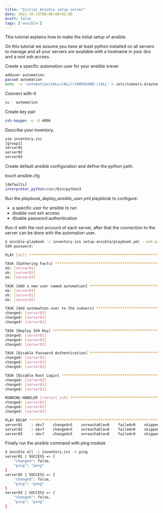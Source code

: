 ```yaml
---
title: "Initial Ansible setup server"
date: 2021-10-23T00:00:00+01:00
draft: false
tags: ['ansible']
---
```


This tutorial explains how to make the initial setup of ansible.

On this tutorial we assume you have at least python installed on all servers to manage and all your servers are available with a hostname in your dns and a root ssh access.

Create a specific automation user for your ansible srever 

```bash
adduser automation
passwd automation
echo  -e 'automation\tALL=(ALL)\tNOPASSWD:\tALL' > /etc/sudoers.d/automation
```

Connect with-it

```bash
su - automation
```

Create key pair

```bash
ssh-keygen -o -b 4096
```

Describe your inventory.

```bash
vim inventory.ini 
[group1]
server01
server02
server03
```

Create default ansible configuration and define the python path.

touch ansible.cfg

```bash
[defaults]
interpreter_python=/usr/bin/python3
```

Run the *playbook_deploy_ansible_user.yml* playblook to configure:
- a specific user for ansible to run
- disable root ssh access
- disable password authentication

Run-it with the root account of each server, after that the connection to the server can be done with the automation user.

```bash
$ ansible-playbook -i inventory.ini setup-ansible/playbook.yml --ask-pass -u root
SSH password: 

PLAY [all] *************************************************************************

TASK [Gathering Facts] *************************************************************
ok: [server01]
ok: [server02]
ok: [server03]

TASK [Add a new user named automation] *********************************************
ok: [server03]
ok: [server01]
ok: [server02]

TASK [Add automation user to the sudoers] ******************************************
changed: [server03]
changed: [server02]
changed: [server01]

TASK [Deploy SSH Key] **************************************************************
changed: [server01]
changed: [server02]
changed: [server03]

TASK [Disable Password Authentication] *********************************************
changed: [server01]
changed: [server03]
changed: [server02]

TASK [Disable Root Login] **********************************************************
changed: [server02]
changed: [server03]
changed: [server01]

RUNNING HANDLER [restart_ssh] ******************************************************
changed: [server01]
changed: [server02]
changed: [server03]

PLAY RECAP *************************************************************************
server01    : ok=7    changed=5    unreachable=0    failed=0    skipped=0    rescued=0    ignored=0   
server02    : ok=7    changed=5    unreachable=0    failed=0    skipped=0    rescued=0    ignored=0   
server03    : ok=7    changed=5    unreachable=0    failed=0    skipped=0    rescued=0    ignored=0   
```

Finally run the ansible command with ping module

```bash
$ ansible all -i inventory.ini -m ping
server01 | SUCCESS => {
    "changed": false,
    "ping": "pong"
}
server02 | SUCCESS => {
    "changed": false,
    "ping": "pong"
}
server03 | SUCCESS => {
    "changed": false,
    "ping": "pong"
}
```